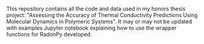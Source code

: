 This repository contains all the code and data used in my honors thesis project: "Assessing the Accuracy of Thermal Conductivity Predictions Using Molecular Dynamics in Polymeric Systems". It may or may not be updated with examples Jupyter notebook explaining how to use the wrapper functions for RadonPy developed.
